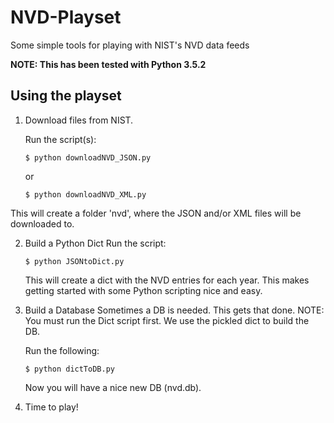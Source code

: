 # NVD-Playset
Some simple tools for playing with NIST's NVD data feeds

**NOTE: This has been tested with Python 3.5.2**

## Using the playset

1. Download files from NIST.

   Run the script(s):
  
   ```shell
   $ python downloadNVD_JSON.py
   ```
  
   or
  
   ```shell
   $ python downloadNVD_XML.py
   ```
  
  This will create a folder 'nvd', where the JSON and/or XML files will be downloaded to.
  
2. Build a Python Dict
   Run the script:
  
   ```shell
   $ python JSONtoDict.py
   ```
  
   This will create a dict with the NVD entries for each year. 
   This makes getting started with some Python scripting nice and easy.
  
3. Build a Database
   Sometimes a DB is needed. This gets that done.
   NOTE: You must run the Dict script first. We use the pickled dict to build the DB.
  
   Run the following:
   ```shell
   $ python dictToDB.py
   ```
   Now you will have a nice new DB (nvd.db).
  
4. Time to play!
